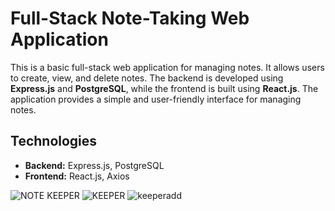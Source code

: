 # Full-Stack Note-Taking Web Application
This is a basic full-stack web application for managing notes. It allows users to create, view, and delete notes. The backend is developed using **Express.js** and **PostgreSQL**, while the frontend is built using **React.js**. The application provides a simple and user-friendly interface for managing notes.
  
## Technologies  
- **Backend:** Express.js, PostgreSQL
- **Frontend:** React.js, Axios

![NOTE KEEPER](https://github.com/user-attachments/assets/56db5f4d-8155-417e-b1fb-1e618e07a14c)
![KEEPER](https://github.com/user-attachments/assets/341c7456-1c11-48a9-96bf-7f85dd7c89e5)
![keeperadd](https://github.com/user-attachments/assets/83b5e2a4-d6bd-4e2f-aa68-b8b0cb7950e7)
